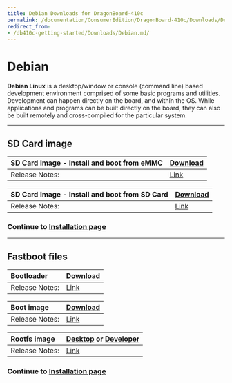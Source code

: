 ```yaml
---
title: Debian Downloads for DragonBoard-410c
permalink: /documentation/ConsumerEdition/DragonBoard-410c/Downloads/Debian.md.html
redirect_from:
- /db410c-getting-started/Downloads/Debian.md/
---
```

# Debian

**Debian Linux** is a desktop/window or console (command line) based development environment comprised of some basic programs and utilities. Development can happen directly on the board, and within the OS. While applications and programs can be built directly on the board, they can also be built remotely and cross-compiled for the particular system.

***

## SD Card image

|   SD Card Image - Install and boot from eMMC    |    [Download](http://builds.96boards.org/releases/dragonboard410c/linaro/debian/latest/dragonboard410c_sdcard_install_debian-*.zip)    |
|:------------------|:-----------------------|
|Release Notes:     |[Link](http://builds.96boards.org/releases/dragonboard410c/linaro/debian/latest/)       |

|   SD Card Image - Install and boot from SD Card    |    [Download](http://builds.96boards.org/releases/dragonboard410c/linaro/debian/latest/dragonboard410c_sdcard_developer_debian-*.zip)    |
|:------------------|:-----------------------|
|Release Notes:     |[Link](http://builds.96boards.org/releases/dragonboard410c/linaro/debian/latest/)       |

### Continue to [Installation page](../Installation/)

***

## Fastboot files

|   Bootloader    |    [Download](http://builds.96boards.org/releases/dragonboard410c/linaro/rescue/latest/dragonboard410c_bootloader_emmc_linux-*.zip)    |
|:------------------|:-----------------------|
|Release Notes:     |[Link](http://builds.96boards.org/releases/dragonboard410c/linaro/rescue/latest/)      |

|   Boot image    |    [Download](http://builds.96boards.org/releases/dragonboard410c/linaro/debian/latest/boot-linaro-*-qcom-snapdragon-arm64-*.img.gz)    |
|:------------------|:-----------------------|
|Release Notes:     |[Link](http://builds.96boards.org/releases/dragonboard410c/linaro/debian/latest/)      |

|   Rootfs image    |    [Desktop](http://builds.96boards.org/releases/dragonboard410c/linaro/debian/latest/linaro-*-alip-qcom-snapdragon-arm64-*.img.gz) or [Developer](http://builds.96boards.org/releases/dragonboard410c/linaro/debian/latest/linaro-*-developer-qcom-snapdragon-arm64-*.img.gz)   |
|:------------------|:----------------------------------|
|Release Notes:     |[Link](http://builds.96boards.org/releases/dragonboard410c/linaro/debian/latest/)      |

### Continue to [Installation page](../Installation/)
